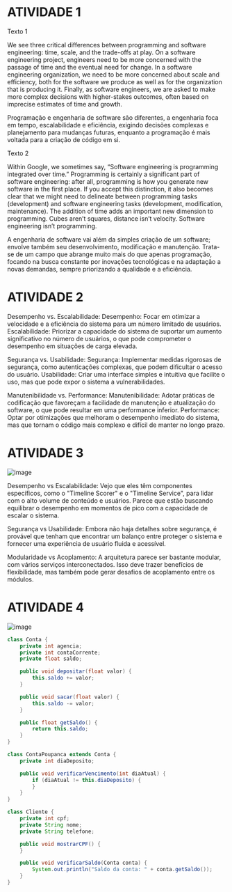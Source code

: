 # ATIVIDADE 1
Texto 1

We see three critical differences between programming and software engineering: time, scale, and the trade-offs at play. On a software engineering project, engineers need to be more concerned with the passage of time and the eventual need for change. In a software engineering organization, we need to be more concerned about scale and efficiency, both for the software we produce as well as for the organization that is producing it. Finally, as software engineers, we are asked to make more complex decisions with higher-stakes outcomes, often based on imprecise estimates of time and growth.

Programação e engenharia de software são diferentes, a engenharia foca em tempo, escalabilidade e eficiência, exigindo decisões complexas e planejamento para mudanças futuras, enquanto a programação é mais voltada para a criação de código em si.

Texto 2 

Within Google, we sometimes say, “Software engineering is programming integrated over time.” Programming is certainly a significant part of software engineering: after all, programming is how you generate new software in the first place. If you accept this distinction, it also becomes clear that we might need to delineate between programming tasks (development) and software engineering tasks (development, modification, maintenance). The addition of time adds an important new dimension to programming. Cubes aren’t squares, distance isn’t velocity. Software engineering isn’t programming.

A engenharia de software vai além da simples criação de um software; envolve também seu desenvolvimento, modificação e manutenção. Trata-se de um campo que abrange muito mais do que apenas programação, focando na busca constante por inovações tecnológicas e na adaptação a novas demandas, sempre priorizando a qualidade e a eficiência.

# ATIVIDADE 2 
Desempenho vs. Escalabilidade:
Desempenho: Focar em otimizar a velocidade e a eficiência do sistema para um número limitado de usuários.
Escalabilidade: Priorizar a capacidade do sistema de suportar um aumento significativo no número de usuários, o que pode comprometer o desempenho em situações de carga elevada.

Segurança vs. Usabilidade:
Segurança: Implementar medidas rigorosas de segurança, como autenticações complexas, que podem dificultar o acesso do usuário.
Usabilidade: Criar uma interface simples e intuitiva que facilite o uso, mas que pode expor o sistema a vulnerabilidades.

Manutenibilidade vs. Performance:
Manutenibilidade: Adotar práticas de codificação que favoreçam a facilidade de manutenção e atualização do software, o que pode resultar em uma performance inferior.
Performance: Optar por otimizações que melhoram o desempenho imediato do sistema, mas que tornam o código mais complexo e difícil de manter no longo prazo.

# ATIVIDADE 3
![image](https://github.com/user-attachments/assets/7eb13462-bb43-4b91-aff4-069ae2450637)

Desempenho vs Escalabilidade:
Vejo que eles têm componentes específicos, como o "Timeline Scorer" e o "Timeline Service", para lidar com o alto volume de conteúdo e usuários. Parece que estão buscando equilibrar o desempenho em momentos de pico com a capacidade de escalar o sistema.

Segurança vs Usabilidade:
Embora não haja detalhes sobre segurança, é provável que tenham que encontrar um balanço entre proteger o sistema e fornecer uma experiência de usuário fluida e acessível.

Modularidade vs Acoplamento:
A arquitetura parece ser bastante modular, com vários serviços interconectados. Isso deve trazer benefícios de flexibilidade, mas também pode gerar desafios de acoplamento entre os módulos.

# ATIVIDADE 4
![image](https://github.com/user-attachments/assets/48b31c20-e35e-4113-b33a-2a6771dd078c)

~~~java
class Conta {
    private int agencia;
    private int contaCorrente;
    private float saldo;

    public void depositar(float valor) {
        this.saldo += valor;
    }

    public void sacar(float valor) {
        this.saldo -= valor;
    }

    public float getSaldo() {
        return this.saldo;
    }
}

class ContaPoupanca extends Conta {
    private int diaDeposito;

    public void verificarVencimento(int diaAtual) {
        if (diaAtual != this.diaDeposito) {
        }
    }
}

class Cliente {
    private int cpf;
    private String nome;
    private String telefone;

    public void mostrarCPF() {
    }

    public void verificarSaldo(Conta conta) {
        System.out.println("Saldo da conta: " + conta.getSaldo());
    }
}

~~~

